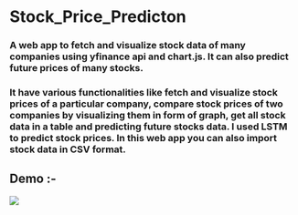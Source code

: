 # Stock_Price_Predicton
<h3>A web app to fetch and visualize stock data of many companies using yfinance api and chart.js. It can also predict future prices of many stocks.</h3><h3> It have various functionalities like fetch and visualize stock prices of a particular company, compare stock prices of two companies by visualizing them in form of graph, get all stock data in a table and predicting future stocks data. I used LSTM to predict stock prices. In this web app you can also import stock data in CSV format. </h3>

<h2>Demo :-</h1>
<p></p>
<img src="StockPricePrediction/demo/demo.gif" />
